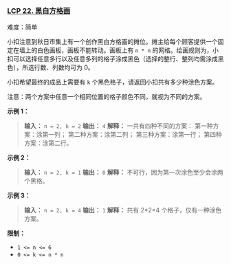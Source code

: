 ### [LCP 22. 黑白方格画](https://leetcode.cn/problems/ccw6C7/)

难度：简单

小扣注意到秋日市集上有一个创作黑白方格画的摊位。摊主给每个顾客提供一个固定在墙上的白色画板，画板不能转动。画板上有 `n * n` 的网格。绘画规则为，小扣可以选择任意多行以及任意多列的格子涂成黑色（选择的整行、整列均需涂成黑色），所选行数、列数均可为 0。

小扣希望最终的成品上需要有 `k` 个黑色格子，请返回小扣共有多少种涂色方案。

注意：两个方案中任意一个相同位置的格子颜色不同，就视为不同的方案。

**示例 1：**

> **输入：** `n = 2, k = 2`
> **输出：** `4`
> **解释：** 一共有四种不同的方案： 第一种方案：涂第一列； 第二种方案：涂第二列； 第三种方案：涂第一行； 第四种方案：涂第二行。

**示例 2：**

> **输入：** `n = 2, k = 1`
> **输出：** `0`
> **解释：** 不可行，因为第一次涂色至少会涂两个黑格。

**示例 3：**

> **输入：** `n = 2, k = 4`
> **输出：** `1`
> **解释：** 共有 2\*2=4 个格子，仅有一种涂色方案。

**限制：**

- `1 <= n <= 6`
- `0 <= k <= n * n`
